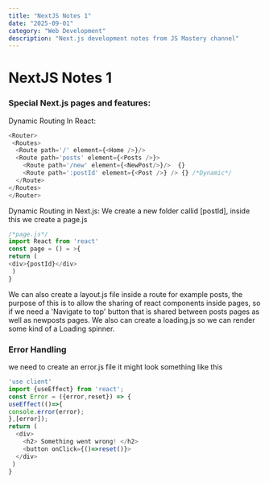```yaml
---
title: "NextJS Notes 1"
date: "2025-09-01"
category: "Web Development"
description: "Next.js development notes from JS Mastery channel"
---
```


# NextJS Notes 1

### Special Next.js pages and features:
Dynamic Routing In React:
```js
<Router>
 <Routes>
  <Route path='/' element={<Home />}/>
  <Route path='posts' element={<Posts />}>
    <Route path='/new' element={<NewPost/>}/>  {}
    <Route path=':postId' element={<Post />} /> {} /*Dynamic*/
  </Route>
</Routes>
</Router>
```

Dynamic Routing in Next.js:
We create a new folder callid [postId], inside this we create a page.js
```js
/*page.js*/
import React from 'react'
const page = () = >{
return (
<div>{postId}</div>
 )
}
```

We can also create a layout.js file inside a route for example posts, the purpose of this is to allow the sharing of react components inside pages, so if we need a 'Navigate to top' button that is shared between posts pages as well as newposts pages. We also can create a loading.js so we can render some kind of a Loading spinner.

### Error Handling
we need  to create an error.js file 
it might look something like this
```js
'use client'
import {useEffect} from 'react';
const Error = ({error,reset}) => {
useEffect(()=>{
console.error(error);
},[error]);
return (
  <div>
    <h2> Something went wrong! </h2>
    <button onClick={()=>reset()}>
  </div>  
 )
}
```
